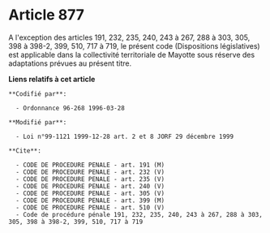# Article 877

A l'exception des articles 191, 232, 235, 240, 243 à 267, 288 à 303, 305, 398 à 398-2, 399, 510, 717 à 719, le présent code
(Dispositions législatives) est applicable dans la collectivité territoriale de Mayotte sous réserve des adaptations prévues
au présent titre.

**Liens relatifs à cet article**

	**Codifié par**:

	  - Ordonnance 96-268 1996-03-28

	**Modifié par**:

	  - Loi n°99-1121 1999-12-28 art. 2 et 8 JORF 29 décembre 1999

	**Cite**:

	  - CODE DE PROCEDURE PENALE - art. 191 (M)
	  - CODE DE PROCEDURE PENALE - art. 232 (V)
	  - CODE DE PROCEDURE PENALE - art. 235 (V)
	  - CODE DE PROCEDURE PENALE - art. 240 (V)
	  - CODE DE PROCEDURE PENALE - art. 305 (V)
	  - CODE DE PROCEDURE PENALE - art. 399 (M)
	  - CODE DE PROCEDURE PENALE - art. 510 (V)
	  - Code de procédure pénale 191, 232, 235, 240, 243 à 267, 288 à 303, 305, 398 à 398-2, 399, 510, 717 à 719
